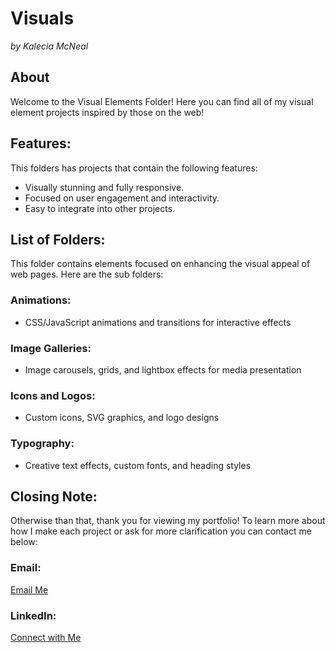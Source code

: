 # Visuals
<em>by Kalecia McNeal</em>

## About 
Welcome to the Visual Elements Folder! Here you can find all of my visual element projects inspired by those on the web!

## Features: 
This folders has projects that contain the following features: 
- Visually stunning and fully responsive.
- Focused on user engagement and interactivity.
- Easy to integrate into other projects.

## List of Folders: 
This folder contains elements focused on enhancing the visual appeal of web pages. Here are the sub folders: 

### Animations:
- CSS/JavaScript animations and transitions for interactive effects

### Image Galleries: 
- Image carousels, grids, and lightbox effects for media presentation

### Icons and Logos: 
- Custom icons, SVG graphics, and logo designs

### Typography:
- Creative text effects, custom fonts, and heading styles

## Closing Note: 
Otherwise than that, thank you for viewing my portfolio! To learn more about how I make each project or ask for more clarification you can contact me below: 

### Email:  
[Email Me](mailto:kaleciamcneal@gmail.com)

### LinkedIn: 
[Connect with Me](https://www.linkedin.com/in/kalecia-mcneal/)